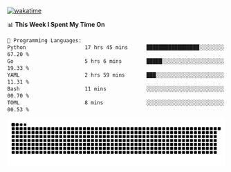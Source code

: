 [![wakatime](https://wakatime.com/badge/user/384f91c6-4eee-411f-8f3b-1b691f58a544.svg)](https://wakatime.com/@384f91c6-4eee-411f-8f3b-1b691f58a544)

<!--START_SECTION:waka-->
📊 **This Week I Spent My Time On** 

```text
💬 Programming Languages: 
Python                   17 hrs 45 mins      █████████████████░░░░░░░░   67.20 % 
Go                       5 hrs 6 mins        █████░░░░░░░░░░░░░░░░░░░░   19.33 % 
YAML                     2 hrs 59 mins       ███░░░░░░░░░░░░░░░░░░░░░░   11.31 % 
Bash                     11 mins             ░░░░░░░░░░░░░░░░░░░░░░░░░   00.70 % 
TOML                     8 mins              ░░░░░░░░░░░░░░░░░░░░░░░░░   00.53 % 
```


<!--END_SECTION:waka-->

<picture>
  <source media="(prefers-color-scheme: dark)" srcset="https://raw.githubusercontent.com/fuwx295/fuwx295/output/github-contribution-grid-snake-dark.svg">
  <source media="(prefers-color-scheme: light)" srcset="https://raw.githubusercontent.com/fuwx295/fuwx295/output/github-contribution-grid-snake.svg">
  <img alt="github contribution grid snake animation" src="https://raw.githubusercontent.com/fuwx295/fuwx295/output/github-contribution-grid-snake.svg">
</picture>
